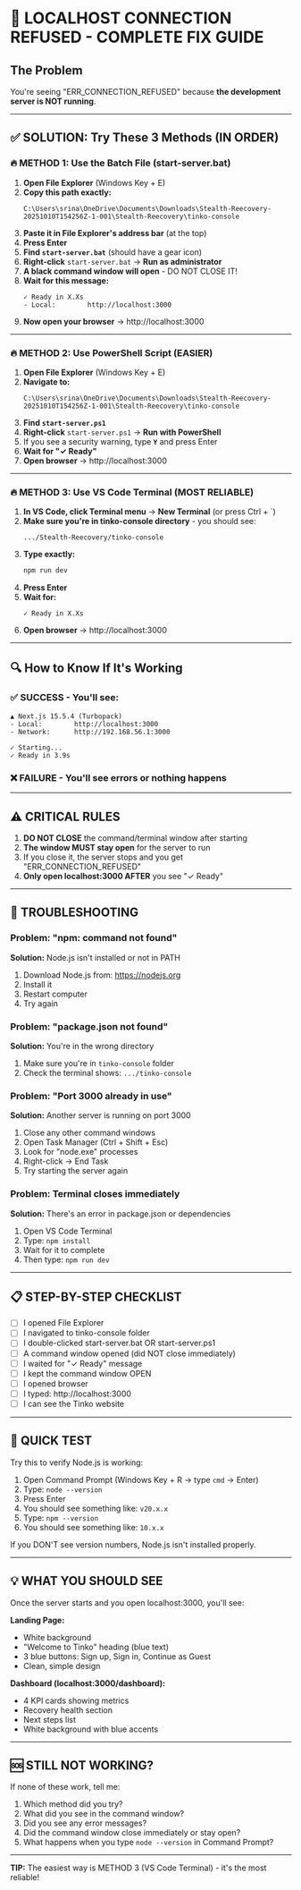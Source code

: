 # 🚨 LOCALHOST CONNECTION REFUSED - COMPLETE FIX GUIDE

## The Problem

You're seeing "ERR_CONNECTION_REFUSED" because **the development server is NOT running**.

---

## ✅ SOLUTION: Try These 3 Methods (IN ORDER)

### 🔥 METHOD 1: Use the Batch File (start-server.bat)

1. **Open File Explorer** (Windows Key + E)
2. **Copy this path exactly:**
   ```
   C:\Users\srina\OneDrive\Documents\Downloads\Stealth-Reecovery-20251010T154256Z-1-001\Stealth-Reecovery\tinko-console
   ```
3. **Paste it in File Explorer's address bar** (at the top)
4. **Press Enter**
5. **Find `start-server.bat`** (should have a gear icon)
6. **Right-click** `start-server.bat` → **Run as administrator**
7. **A black command window will open** - DO NOT CLOSE IT!
8. **Wait for this message:**
   ```
   ✓ Ready in X.Xs
   - Local:        http://localhost:3000
   ```
9. **Now open your browser** → http://localhost:3000

---

### 🔥 METHOD 2: Use PowerShell Script (EASIER)

1. **Open File Explorer** (Windows Key + E)
2. **Navigate to:**
   ```
   C:\Users\srina\OneDrive\Documents\Downloads\Stealth-Reecovery-20251010T154256Z-1-001\Stealth-Reecovery\tinko-console
   ```
3. **Find `start-server.ps1`**
4. **Right-click** `start-server.ps1` → **Run with PowerShell**
5. If you see a security warning, type **`Y`** and press Enter
6. **Wait for "✓ Ready"**
7. **Open browser** → http://localhost:3000

---

### 🔥 METHOD 3: Use VS Code Terminal (MOST RELIABLE)

1. **In VS Code, click Terminal menu** → **New Terminal** (or press Ctrl + `)
2. **Make sure you're in tinko-console directory** - you should see:
   ```
   .../Stealth-Reecovery/tinko-console
   ```
3. **Type exactly:**
   ```bash
   npm run dev
   ```
4. **Press Enter**
5. **Wait for:**
   ```
   ✓ Ready in X.Xs
   ```
6. **Open browser** → http://localhost:3000

---

## 🔍 How to Know If It's Working

### ✅ SUCCESS - You'll see:

```
▲ Next.js 15.5.4 (Turbopack)
- Local:        http://localhost:3000
- Network:      http://192.168.56.1:3000

✓ Starting...
✓ Ready in 3.9s
```

### ❌ FAILURE - You'll see errors or nothing happens

---

## ⚠️ CRITICAL RULES

1. **DO NOT CLOSE** the command/terminal window after starting
2. **The window MUST stay open** for the server to run
3. If you close it, the server stops and you get "ERR_CONNECTION_REFUSED"
4. **Only open localhost:3000 AFTER** you see "✓ Ready"

---

## 🐛 TROUBLESHOOTING

### Problem: "npm: command not found"

**Solution:** Node.js isn't installed or not in PATH

1. Download Node.js from: https://nodejs.org
2. Install it
3. Restart computer
4. Try again

### Problem: "package.json not found"

**Solution:** You're in the wrong directory

1. Make sure you're in `tinko-console` folder
2. Check the terminal shows: `.../tinko-console`

### Problem: "Port 3000 already in use"

**Solution:** Another server is running on port 3000

1. Close any other command windows
2. Open Task Manager (Ctrl + Shift + Esc)
3. Look for "node.exe" processes
4. Right-click → End Task
5. Try starting the server again

### Problem: Terminal closes immediately

**Solution:** There's an error in package.json or dependencies

1. Open VS Code Terminal
2. Type: `npm install`
3. Wait for it to complete
4. Then type: `npm run dev`

---

## 📋 STEP-BY-STEP CHECKLIST

- [ ] I opened File Explorer
- [ ] I navigated to tinko-console folder
- [ ] I double-clicked start-server.bat OR start-server.ps1
- [ ] A command window opened (did NOT close immediately)
- [ ] I waited for "✓ Ready" message
- [ ] I kept the command window OPEN
- [ ] I opened browser
- [ ] I typed: http://localhost:3000
- [ ] I can see the Tinko website

---

## 🎯 QUICK TEST

Try this to verify Node.js is working:

1. Open Command Prompt (Windows Key + R → type `cmd` → Enter)
2. Type: `node --version`
3. Press Enter
4. You should see something like: `v20.x.x`
5. Type: `npm --version`
6. You should see something like: `10.x.x`

If you DON'T see version numbers, Node.js isn't installed properly.

---

## 💡 WHAT YOU SHOULD SEE

Once the server starts and you open localhost:3000, you'll see:

**Landing Page:**

- White background
- "Welcome to Tinko" heading (blue text)
- 3 blue buttons: Sign up, Sign in, Continue as Guest
- Clean, simple design

**Dashboard (localhost:3000/dashboard):**

- 4 KPI cards showing metrics
- Recovery health section
- Next steps list
- White background with blue accents

---

## 🆘 STILL NOT WORKING?

If none of these work, tell me:

1. Which method did you try?
2. What did you see in the command window?
3. Did you see any error messages?
4. Did the command window close immediately or stay open?
5. What happens when you type `node --version` in Command Prompt?

---

**TIP:** The easiest way is METHOD 3 (VS Code Terminal) - it's the most reliable!
